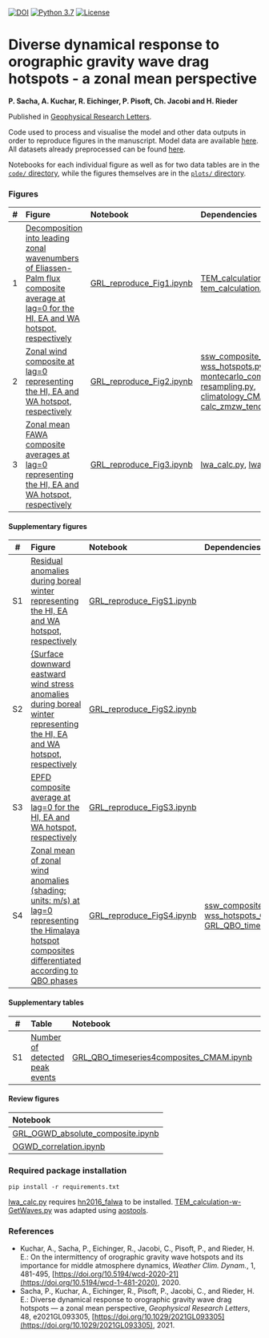 [![DOI](https://zenodo.org/badge/DOI/10.5281/zenodo.4740482.svg)](https://doi.org/10.5281/zenodo.4740482)
[![Python 3.7](https://img.shields.io/badge/python-3.6-blue.svg)](https://www.python.org/downloads/release/python-369/)
[![License](https://img.shields.io/badge/License-MIT-yellow.svg)](LICENSE)

# Diverse dynamical response to orographic gravity wave drag hotspots - a zonal mean perspective
**P. Sacha, A. Kuchar, R. Eichinger, P. Pisoft, Ch. Jacobi and H. Rieder**

Published in [Geophysical Research Letters](https://agupubs.onlinelibrary.wiley.com/doi/10.1029/2021GL093305).

Code used to process and visualise the model and other data outputs in order to reproduce figures in the manuscript.
Model data are available [here](http://climate-modelling.canada.ca/climatemodeldata/cmam/output/CMAM/CMAM30-SD/index.shtml). All datasets already preprocessed can be found [here](https://data.mendeley.com/datasets/j3hj7f9t67/3).

Notebooks for each individual figure as well as for two data tables are in the [`code/` directory](code), while the figures themselves are in the [`plots/` directory](plots).

### Figures
|  #  | Figure                                                                                                                                                                                                    | Notebook                                                                              | Dependencies                                                                                                                                                             |
|:---:|:----------------------------------------------------------------------------------------------------------------------------------------------------------------------------------------------------------|:--------------------------------------------------------------------------------------|:-------------------------------------------------------------------------------------------------------------------------------------------------------------------------|
|  1 | [Decomposition into leading zonal wavenumbers of Eliassen-Palm flux composite average at lag=0 for the HI, EA and WA hotspot, respectively](plots/EPFD+EPfluxes+wavenumbers-0123_anomalies_all_20days_zm_wEPFDsignificancetropopause_DJFonly_pvalue005.pdf)                                                      | [GRL_reproduce_Fig1.ipynb](code/GRL_reproduce_Fig1.ipynb)                 |      [TEM_calculation-w-GetWaves.py](code/TEM_calculation-w-GetWaves.py), [tem_calculation.py](code/tem_calculation.py)                                                                                                                    |
|  2 | [Zonal wind composite at lag=0 representing the HI, EA and WA hotspot, respectively](plots/ua+tend_anomalies_all_20days_zm_wsignificance_DJFonly.pdf)                | [GRL_reproduce_Fig2.ipynb](code/GRL_reproduce_Fig2.ipynb)                 | [ssw_composite_cmam_optimized2-wss_hotspots.py](code/ssw_composite_cmam_optimized2-wss_hotspots.py), [montecarlo_composites_script.py](code/montecarlo_composites_script-faster.py), [resampling.py](code/resampling.py), [climatology_CMAM_woSSW.py](code/climatology_CMAM_woSSW.py), [calc_zmzw_tendency.py](code/calc_zmzw_tendency.py)                                                                                                                               |
|  3 | [Zonal mean FAWA composite averages at lag=0 representing the HI, EA and WA hotspot, respectively](plots/lwatend_anomalies_all_20days_zm_wsignificance_DJFonly.pdf) | [GRL_reproduce_Fig3.ipynb](code/GRL_reproduce_Fig3.ipynb)                     |     [lwa_calc.py](code/lwa_calc.py), [lwa_tendency_calc.py](code/lwa_tendency_calc.py)                                                                                                                       |

#### Supplementary figures
|  #  | Figure                                                                                                                                                                                                    | Notebook                                                                              | Dependencies                                                                                                                                                             |
|:---:|:----------------------------------------------------------------------------------------------------------------------------------------------------------------------------------------------------------|:--------------------------------------------------------------------------------------|:-------------------------------------------------------------------------------------------------------------------------------------------------------------------------|
|  S1 | [Residual anomalies during boreal winter representing the HI, EA and WA hotspot, respectively](plots//TEM-res3-new_anomalies_all_20days_zm_wosignificance_DJFonly.pdf)                                               | [GRL_reproduce_FigS1.ipynb](code/GRL_reproduce_FigS1.ipynb)                     | |
| S2 | [{Surface downward eastward wind stress anomalies during boreal winter representing the HI, EA and WA hotspot, respectively](plots/tauu_anomalies_allwclim_20days_wsignificancefrom10000_PlateCarree_DJFonly.pdf)                                                                              | [GRL_reproduce_FigS2.ipynb](code/GRL_reproduce_FigS2.ipynb)                       |                                                                                                                                    |
|  S3 | [EPFD composite average at lag=0 for the HI, EA and WA hotspot, respectively](plots/EPFD+EPfluxes_anomalies_all_20days_zm_wEPFDsignificancetropopause_DJFonly+alllayers.pdf)                                                                              | [GRL_reproduce_FigS3.ipynb](code/GRL_reproduce_FigS3.ipynb)                       |                                                                                                                                      |
|  S4 | [Zonal mean of zonal wind anomalies (shading; units: m/s) at lag=0 representing the Himalaya hotspot composites differentiated according to QBO phases](plots/ua_anomalies_all_20days_zm_wosignificance_DJFonly_QBO_Himalyasonly.pdf)                                                                              | [GRL_reproduce_FigS4.ipynb](code/GRL_reproduce_FigS4.ipynb)                       |             [ssw_composite_cmam_optimized2-wss_hotspots_QBO.py](code/ssw_composite_cmam_optimized2-wss_hotspots_QBO.py),           [GRL_QBO_timeseries4composites_CMAM.ipynb](code/GRL_QBO_timeseries4composites_CMAM.ipynb )                                                                                                            |

#### Supplementary tables
|  #  | Table                                                                                                                                                                                                    | Notebook                                                                              | Dependencies                                                                                                                                                             |
|:---:|:----------------------------------------------------------------------------------------------------------------------------------------------------------------------------------------------------------|:--------------------------------------------------------------------------------------|:-------------------------------------------------------------------------------------------------------------------------------------------------------------------------|
|  S1 | [Number of detected peak events](plots/table_S1.tex)                                               | [GRL_QBO_timeseries4composites_CMAM.ipynb](code/GRL_QBO_timeseries4composites_CMAM.ipynb)                     | |


#### Review figures
|    Notebook                                                                              | 
|:-------------------------------------------------------------------------------------------------------------------------------------------------------------------------|
| [GRL_OGWD_absolute_composite.ipynb](code/GRL_OGWD_absolute_composite.ipynb)                   |
| [OGWD_correlation.ipynb](code/OGWD_correlation.ipynb)                   |


### Required package installation
`pip install -r requirements.txt`

[lwa_calc.py](code/lwa_calc.py) requires [hn2016_falwa](https://github.com/csyhuang/hn2016_falwa) to be installed. [TEM_calculation-w-GetWaves.py](code/TEM_calculation-w-GetWaves.py) was adapted using [aostools](https://github.com/mjucker/aostools).

### References

- Kuchar, A., Sacha, P., Eichinger, R., Jacobi, C., Pisoft, P., and Rieder, H. E.: On the intermittency of orographic gravity wave hotspots and its importance for middle atmosphere dynamics, *Weather Clim. Dynam.*, 1, 481-495, [https://doi.org/10.5194/wcd-2020-21](https://doi.org/10.5194/wcd-1-481-2020), 2020.
- Sacha, P., Kuchar, A., Eichinger, R., Pisoft, P., Jacobi, C., and Rieder, H. E.: Diverse dynamical response to orographic gravity wave drag hotspots — a zonal mean perspective, *Geophysical Research Letters*, 48, e2021GL093305, [https://doi.org/10.1029/2021GL093305](https://doi.org/10.1029/2021GL093305), 2021.
